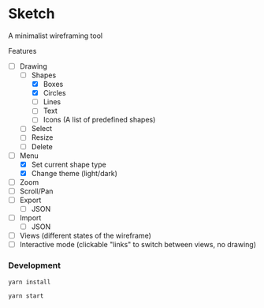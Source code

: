 # Sketch
A minimalist wireframing tool

Features
  * [ ] Drawing
    * [ ] Shapes
      * [x] Boxes
      * [x] Circles
      * [ ] Lines
      * [ ] Text
      * [ ] Icons (A list of predefined shapes)
    * [ ] Select
    * [ ] Resize
    * [ ] Delete
  * [ ] Menu
    * [x] Set current shape type
    * [x] Change theme (light/dark)
  * [ ] Zoom
  * [ ] Scroll/Pan
  * [ ] Export
    * [ ] JSON
  * [ ] Import
    * [ ] JSON
  * [ ] Views (different states of the wireframe)
  * [ ] Interactive mode (clickable "links" to switch between views, no drawing)

### Development
`yarn install`

`yarn start`
